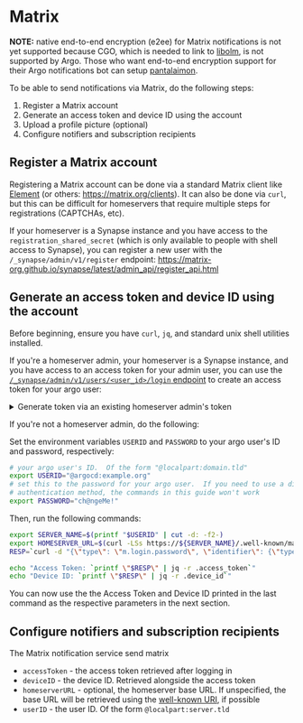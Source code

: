 # Matrix

**NOTE:** native end-to-end encryption (e2ee) for Matrix notifications is not yet supported because CGO, which is needed to link to [libolm](https://gitlab.matrix.org/matrix-org/olm), is not supported by Argo.  Those who want end-to-end encryption support for their Argo notifications bot can setup [pantalaimon](https://github.com/matrix-org/pantalaimon).

To be able to send notifications via Matrix, do the following steps:

1. Register a Matrix account
2. Generate an access token and device ID using the account
3. Upload a profile picture (optional)
4. Configure notifiers and subscription recipients

## Register a Matrix account

Registering a Matrix account can be done via a standard Matrix client like
[Element](https://element.io) (or others: <https://matrix.org/clients>).  It can
also be done via `curl`, but this can be difficult for homeservers that require
multiple steps for registrations (CAPTCHAs, etc).

If your homeserver is a Synapse instance and you have access to the
`registration_shared_secret` (which is only available to people with shell
access to Synapse), you can register a new user with the
`/_synapse/admin/v1/register` endpoint:
https://matrix-org.github.io/synapse/latest/admin_api/register_api.html

## Generate an access token and device ID using the account

Before beginning, ensure you have `curl`, `jq`, and standard unix shell
utilities installed.

If you're a homeserver admin, your homeserver is a Synapse instance, and you
have access to an access token for your admin user, you can use the
[`/_synapse/admin/v1/users/<user_id>/login`
endpoint](https://matrix-org.github.io/synapse/latest/admin_api/user_admin_api.html#login-as-a-user)
to create an access token for your argo user:

<details><summary>Generate token via an existing homeserver admin's token</summary>

Set the environment variables `ADMIN_ACCESS_TOKEN` and `USERID` to the access
token of your admin user and the user ID of your argo user, respectively.

```sh
export ADMIN_ACCESS_TOKEN="ch@ngeMe!"
export USERID="@argocd:example.org"
```

Then, generate an access token for the argo user with

```sh
export SERVER_NAME=$(printf "$USERID" | cut -d: -f2-)
export HOMESERVER_URL=$(curl -LSs https://${SERVER_NAME}/.well-known/matrix/client | jq -r '."m.homeserver"."base_url"')

RESP=`curl -d '{}' $HOMESERVER_URL/_synapse/admin/v1/users/$USERID/login`

echo "Access Token: `printf \"$RESP\" | jq -r .access_token`"
```

</details>

If you're not a homeserver admin, do the following:

Set the environment variables `USERID` and `PASSWORD` to your argo user's
ID and password, respectively:

```sh
# your argo user's ID.  Of the form "@localpart:domain.tld"
export USERID="@argocd:example.org"
# set this to the password for your argo user.  If you need to use a different
# authentication method, the commands in this guide won't work
export PASSWORD="ch@ngeMe!"
```

Then, run the following commands:

```sh
export SERVER_NAME=$(printf "$USERID" | cut -d: -f2-)
export HOMESERVER_URL=$(curl -LSs https://${SERVER_NAME}/.well-known/matrix/client | jq -r '."m.homeserver"."base_url"')
RESP=`curl -d "{\"type\": \"m.login.password\", \"identifier\": {\"type\": \"m.id.user\", \"user\": \"$USERID\"}, \"password\": \"$PASSWORD\"}" -X POST $HOMESERVER_URL/_matrix/client/v3/login`

echo "Access Token: `printf \"$RESP\" | jq -r .access_token`"
echo "Device ID: `printf \"$RESP\" | jq -r .device_id`"
```

You can now use the the Access Token and Device ID printed in the last command
as the respective parameters in the next section.

## Configure notifiers and subscription recipients

The Matrix notification service send matrix

* `accessToken` - the access token retrieved after logging in
* `deviceID` - the device ID.  Retrieved alongside the access token
* `homeserverURL` - optional, the homeserver base URL.  If unspecified, the base URL will be retrieved using the [well-known URI](https://spec.matrix.org/v1.3/client-server-api/#well-known-uri), if possible
* `userID` - the user ID.  Of the form `@localpart:server.tld`
